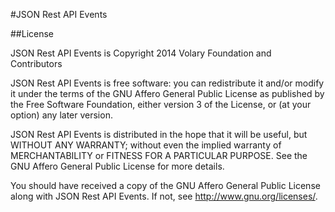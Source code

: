 #JSON Rest API Events

##License

JSON Rest API Events is Copyright 2014 Volary Foundation and Contributors  

JSON Rest API Events is free software: you can redistribute it and/or modify it under the terms of the GNU Affero General Public License as published by the Free Software Foundation, either version 3 of the License, or (at your option) any later version.

JSON Rest API Events is distributed in the hope that it will be useful, but WITHOUT ANY WARRANTY; without even the implied warranty of MERCHANTABILITY or FITNESS FOR A PARTICULAR PURPOSE.  See the GNU Affero General Public License for more details.

You should have received a copy of the GNU Affero General Public License along with JSON Rest API Events.  If not, see <http://www.gnu.org/licenses/>.
